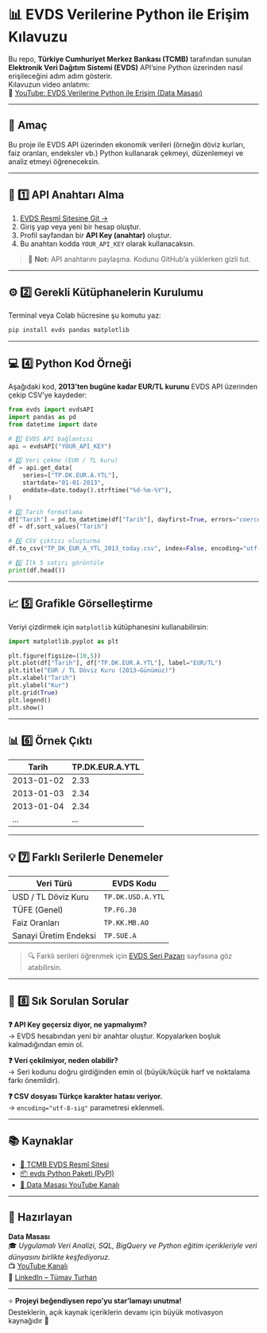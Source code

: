 # 📊 EVDS Verilerine Python ile Erişim Kılavuzu

Bu repo, **Türkiye Cumhuriyet Merkez Bankası (TCMB)** tarafından sunulan **Elektronik Veri Dağıtım Sistemi (EVDS)** API’sine Python üzerinden nasıl erişileceğini adım adım gösterir.  
Kılavuzun video anlatımı:  
🎥 [YouTube: EVDS Verilerine Python ile Erişim (Data Masası)](https://youtu.be/BG51rSq9TUE)

---

## 🎯 Amaç

Bu proje ile EVDS API üzerinden ekonomik verileri (örneğin döviz kurları, faiz oranları, endeksler vb.) Python kullanarak çekmeyi, düzenlemeyi ve analiz etmeyi öğreneceksin.

---

## 🧩 1️⃣ API Anahtarı Alma

1. [EVDS Resmî Sitesine Git →](https://evds2.tcmb.gov.tr/)
2. Giriş yap veya yeni bir hesap oluştur.
3. Profil sayfandan bir **API Key (anahtar)** oluştur.
4. Bu anahtarı kodda `YOUR_API_KEY` olarak kullanacaksın.

> 🔐 **Not:** API anahtarını paylaşma. Kodunu GitHub’a yüklerken gizli tut.

---

## ⚙️ 2️⃣ Gerekli Kütüphanelerin Kurulumu

Terminal veya Colab hücresine şu komutu yaz:

```bash
pip install evds pandas matplotlib
```

---


## 💻 4️⃣ Python Kod Örneği

Aşağıdaki kod, **2013’ten bugüne kadar EUR/TL kurunu** EVDS API üzerinden çekip CSV’ye kaydeder:

```python
from evds import evdsAPI
import pandas as pd
from datetime import date

# 1️⃣ EVDS API bağlantısı
api = evdsAPI("YOUR_API_KEY")

# 2️⃣ Veri çekme (EUR / TL kuru)
df = api.get_data(
    series=["TP.DK.EUR.A.YTL"],
    startdate="01-01-2013",
    enddate=date.today().strftime("%d-%m-%Y"),
)

# 3️⃣ Tarih formatlama
df["Tarih"] = pd.to_datetime(df["Tarih"], dayfirst=True, errors="coerce")
df = df.sort_values("Tarih")

# 4️⃣ CSV çıktısı oluşturma
df.to_csv("TP_DK_EUR_A_YTL_2013_today.csv", index=False, encoding="utf-8-sig")

# 5️⃣ İlk 5 satırı görüntüle
print(df.head())
```

---

## 📈 5️⃣ Grafikle Görselleştirme

Veriyi çizdirmek için `matplotlib` kütüphanesini kullanabilirsin:

```python
import matplotlib.pyplot as plt

plt.figure(figsize=(10,5))
plt.plot(df["Tarih"], df["TP.DK.EUR.A.YTL"], label="EUR/TL")
plt.title("EUR / TL Döviz Kuru (2013–Günümüz)")
plt.xlabel("Tarih")
plt.ylabel("Kur")
plt.grid(True)
plt.legend()
plt.show()
```

---

## 📊 6️⃣ Örnek Çıktı

| Tarih | TP.DK.EUR.A.YTL |
|-------|------------------|
| 2013-01-02 | 2.33 |
| 2013-01-03 | 2.34 |
| 2013-01-04 | 2.34 |
| ... | ... |

---

## 💡 7️⃣ Farklı Serilerle Denemeler

| Veri Türü | EVDS Kodu |
|------------|------------|
| USD / TL Döviz Kuru | `TP.DK.USD.A.YTL` |
| TÜFE (Genel) | `TP.FG.J0` |
| Faiz Oranları | `TP.KK.MB.AO` |
| Sanayi Üretim Endeksi | `TP.SUE.A` |

> 🔍 Farklı serileri öğrenmek için [EVDS Seri Pazarı](https://evds2.tcmb.gov.tr/index.php?/evds/serieMarket) sayfasına göz atabilirsin.

---

## 🧠 8️⃣ Sık Sorulan Sorular

**❓ API Key geçersiz diyor, ne yapmalıyım?**  
→ EVDS hesabından yeni bir anahtar oluştur. Kopyalarken boşluk kalmadığından emin ol.

**❓ Veri çekilmiyor, neden olabilir?**  
→ Seri kodunu doğru girdiğinden emin ol (büyük/küçük harf ve noktalama farkı önemlidir).

**❓ CSV dosyası Türkçe karakter hatası veriyor.**  
→ `encoding="utf-8-sig"` parametresi eklenmeli.

---

## 📚 Kaynaklar

- [📘 TCMB EVDS Resmî Sitesi](https://evds2.tcmb.gov.tr/)
- [📦 evds Python Paketi (PyPI)](https://pypi.org/project/evds/)
- [🎥 Data Masası YouTube Kanalı](https://www.youtube.com/@DataMasasi)

---

## 🧩 Hazırlayan

**Data Masası**  
🎓 *Uygulamalı Veri Analizi, SQL, BigQuery ve Python eğitim içerikleriyle veri dünyasını birlikte keşfediyoruz.*  
📺 [YouTube Kanalı](https://www.youtube.com/@DataMasasi)  
💼 [LinkedIn – Tümay Turhan](https://www.linkedin.com/in/tumayturhan)

---

⭐ **Projeyi beğendiysen repo’yu star’lamayı unutma!**  
Desteklerin, açık kaynak içeriklerin devamı için büyük motivasyon kaynağıdır 🚀


